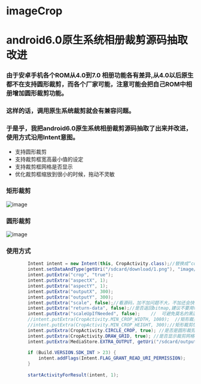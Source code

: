 # imageCrop
# android6.0原生系统相册裁剪源码抽取改进

### 由于安卓手机各个ROM从4.0到7.0 相册功能各有差异,从4.0以后原生都不在支持圆形裁剪，而各个厂家可能，注意可能会把自己ROM中相册增加圆形裁剪功能。
### 这样的话，调用原生系统裁剪就会有兼容问题。

### 于是乎，我把android6.0原生系统相册裁剪源码抽取了出来并改进，使用方式沿用Intent意图。

- 支持圆形裁剪
- 支持裁剪框宽高最小值的设定
- 支持裁剪框网格是否显示
- 优化裁剪框缩放到很小的时候，拖动不灵敏

### 矩形裁剪
![image](https://github.com/mrme2014/imageCrop/raw/master/art/1.gif)

### 圆形裁剪
![image](https://github.com/mrme2014/imageCrop/raw/master/art/2.gif)


### 使用方式

```java
        Intent intent = new Intent(this, CropActivity.class);//替换成“com.android.camera.action.CROP” 模拟器运行可查看原生裁剪是什么样子的
        intent.setDataAndType(getUri("/sdcard/download/1.png"), "image/*");
        intent.putExtra("crop", "true");
        intent.putExtra("aspectX", 1);
        intent.putExtra("aspectY", 1);
        intent.putExtra("outputX", 300);
        intent.putExtra("outputY", 300);
        intent.putExtra("scale", false);//看源码，加不加问题不大，不加还会快一些,默认false
        intent.putExtra("return-data", false);//是否返回bitmap,建议不要用true,图片过大会崩溃的,默认false
        intent.putExtra("scaleUpIfNeeded", false);    //  可避免莫名的黑边,加不加其实无所谓,默认false
        //intent.putExtra(CropActivity.MIN_CROP_WIDTH, 1080);  //矩形裁剪情况下的 最下宽度度值px ,默认是40px
        //intent.putExtra(CropActivity.MIN_CROP_HEIGHT, 300);//矩形裁剪情况下的 最下高度值px，默认是40px
        intent.putExtra(CropActivity.CIRCLE_CROP, true); //是否是圆形裁剪，默认false
        intent.putExtra(CropActivity.DRAW_GRID, true); //是否显示裁剪网格,默认false
        intent.putExtra(MediaStore.EXTRA_OUTPUT, getUri("/sdcard/output.png"));
        
        if (Build.VERSION.SDK_INT > 23) {
            intent.addFlags(Intent.FLAG_GRANT_READ_URI_PERMISSION);
        }
        
        startActivityForResult(intent, 1);
```
